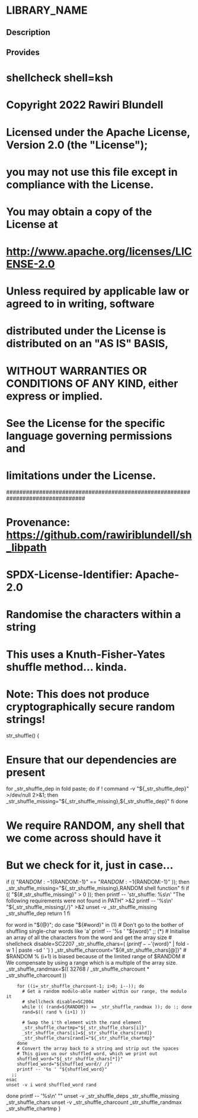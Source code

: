 # LIBRARY_NAME

## Description

## Provides
# shellcheck shell=ksh

# Copyright 2022 Rawiri Blundell
#
# Licensed under the Apache License, Version 2.0 (the "License");
# you may not use this file except in compliance with the License.
# You may obtain a copy of the License at
#
#     http://www.apache.org/licenses/LICENSE-2.0
#
# Unless required by applicable law or agreed to in writing, software
# distributed under the License is distributed on an "AS IS" BASIS,
# WITHOUT WARRANTIES OR CONDITIONS OF ANY KIND, either express or implied.
# See the License for the specific language governing permissions and
# limitations under the License.
################################################################################
# Provenance: https://github.com/rawiriblundell/sh_libpath
# SPDX-License-Identifier: Apache-2.0

# Randomise the characters within a string
# This uses a Knuth-Fisher-Yates shuffle method... kinda.
# Note: This does not produce cryptographically secure random strings!
str_shuffle() {
  # Ensure that our dependencies are present
  for _str_shuffle_dep in fold paste; do
    if ! command -v "${_str_shuffle_dep}" >/dev/null 2>&1; then
      _str_shuffle_missing="${_str_shuffle_missing},${_str_shuffle_dep}"
    fi
  done
  # We require RANDOM, any shell that we come across should have it
  # But we check for it, just in case...
  if (( "${RANDOM:-1}${RANDOM:-1}" == "${RANDOM:-1}${RANDOM:-1}" )); then
    _str_shuffle_missing="${_str_shuffle_missing},RANDOM shell function"
  fi
  if (( "${#_str_shuffle_missing}" > 0 )); then
    printf -- 'str_shuffle: %s\n' "The following requirements were not found in PATH" >&2
    printf -- '%s\n' "${_str_shuffle_missing/,/}" >&2
    unset -v _str_shuffle_missing _str_shuffle_dep
    return 1
  fi

  for word in "${@}"; do
    case "${#word}" in
      (1)
        # Don't go to the bother of shuffling single-char words like 'a'
        printf -- '%s ' "${word}"
      ;;
      (*)
        # Initialise an array of all the characters from the word and get the array size
        # shellcheck disable=SC2207
        _str_shuffle_chars=( $(printf -- '%s' "${word}" | fold -w 1 | paste -sd ' ') )
        _str_shuffle_charcount="${#_str_shuffle_chars[@]}"
        # $RANDOM % (i+1) is biased because of the limited range of $RANDOM
        # We compensate by using a range which is a multiple of the array size.
        _str_shuffle_randmax=$(( 32768 / _str_shuffle_charcount * _str_shuffle_charcount ))

        for ((i=_str_shuffle_charcount-1; i>0; i--)); do
          # Get a random modulo-able number within our range, the modulo it
          # shellcheck disable=SC2004
          while (( (rand=${RANDOM}) >= _str_shuffle_randmax )); do :; done
          rand=$(( rand % (i+1) ))

          # Swap the i'th element with the rand element
          _str_shuffle_chartmp="${_str_shuffle_chars[i]}"
          _str_shuffle_chars[i]=${_str_shuffle_chars[rand]}
          _str_shuffle_chars[rand]="${_str_shuffle_chartmp}"
        done
        # Convert the array back to a string and strip out the spaces
        # This gives us our shuffled word, which we print out
        shuffled_word="${_str_shuffle_chars[*]}"
        shuffled_word="${shuffled_word// /}"
        printf -- '%s ' "${shuffled_word}"
      ;;
    esac
    unset -v i word shuffled_word rand
  done
  printf -- '%s\n' ""
  unset -v _str_shuffle_deps _str_shuffle_missing _str_shuffle_chars
  unset -v _str_shuffle_charcount _str_shuffle_randmax _str_shuffle_chartmp
}

